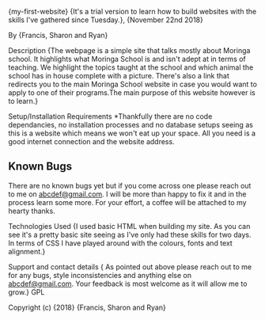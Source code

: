 {my-first-website}
{It's a trial version to learn how to build websites with the skills I've gathered since Tuesday.}, {November 22nd 2018}

By {Francis, Sharon and Ryan}

Description
{The webpage is a simple site that talks mostly about Moringa school. It highlights what Moringa School is and isn't adept at in terms of teaching. We highlight the topics taught at the school and which animal the school has in house complete with a picture. There's also a link that redirects you to the main Moringa School website in case you would want to apply to one of their programs.The main purpose of this website however is to learn.}

Setup/Installation Requirements
*Thankfully there are no code dependancies, no installation processes and no database setups seeing as this is a website which means we won't eat up your space. All you need is a good internet connection and the website address.

## Known Bugs
There are no known bugs yet but if you come across one please reach out to me on abcdef@gmail.com. I will be more than happy to fix it and in the process learn some more. For your effort, a coffee will be attached to my hearty thanks.

Technologies Used
{I used basic HTML when building my site. As you can see it's a pretty basic site seeing as I've only had these skills for two days. In terms of CSS I have played around with the colours, fonts and text alignment.}

Support and contact details
{ As pointed out above please reach out to me for any bugs, style inconsistencies and anything else on abcdef@gmail.com. Your feedback is most welcome as it will allow me to grow.}
GPL

Copyright (c) {2018} {Francis, Sharon and Ryan}
